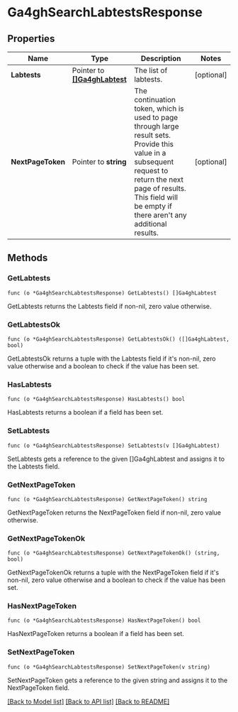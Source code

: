 # Ga4ghSearchLabtestsResponse

## Properties

Name | Type | Description | Notes
------------ | ------------- | ------------- | -------------
**Labtests** | Pointer to [**[]Ga4ghLabtest**](ga4ghLabtest.md) | The list of labtests. | [optional] 
**NextPageToken** | Pointer to **string** | The continuation token, which is used to page through large result sets. Provide this value in a subsequent request to return the next page of results. This field will be empty if there aren&#39;t any additional results. | [optional] 

## Methods

### GetLabtests

`func (o *Ga4ghSearchLabtestsResponse) GetLabtests() []Ga4ghLabtest`

GetLabtests returns the Labtests field if non-nil, zero value otherwise.

### GetLabtestsOk

`func (o *Ga4ghSearchLabtestsResponse) GetLabtestsOk() ([]Ga4ghLabtest, bool)`

GetLabtestsOk returns a tuple with the Labtests field if it's non-nil, zero value otherwise
and a boolean to check if the value has been set.

### HasLabtests

`func (o *Ga4ghSearchLabtestsResponse) HasLabtests() bool`

HasLabtests returns a boolean if a field has been set.

### SetLabtests

`func (o *Ga4ghSearchLabtestsResponse) SetLabtests(v []Ga4ghLabtest)`

SetLabtests gets a reference to the given []Ga4ghLabtest and assigns it to the Labtests field.

### GetNextPageToken

`func (o *Ga4ghSearchLabtestsResponse) GetNextPageToken() string`

GetNextPageToken returns the NextPageToken field if non-nil, zero value otherwise.

### GetNextPageTokenOk

`func (o *Ga4ghSearchLabtestsResponse) GetNextPageTokenOk() (string, bool)`

GetNextPageTokenOk returns a tuple with the NextPageToken field if it's non-nil, zero value otherwise
and a boolean to check if the value has been set.

### HasNextPageToken

`func (o *Ga4ghSearchLabtestsResponse) HasNextPageToken() bool`

HasNextPageToken returns a boolean if a field has been set.

### SetNextPageToken

`func (o *Ga4ghSearchLabtestsResponse) SetNextPageToken(v string)`

SetNextPageToken gets a reference to the given string and assigns it to the NextPageToken field.


[[Back to Model list]](../README.md#documentation-for-models) [[Back to API list]](../README.md#documentation-for-api-endpoints) [[Back to README]](../README.md)


